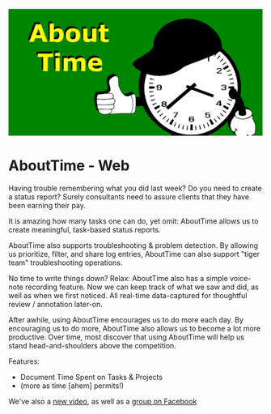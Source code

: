 ![Unofficial Logo](https://github.com/soft9000/AboutTime/blob/master/GitAboutTime.png)
# AboutTime - Web
Having trouble remembering what you did last week? Do you need to create a status report? Surely consultants need to assure clients that they have been earning their pay.

It is amazing how many tasks one can do, yet omit: AboutTime allows us to create meaningful, task-based status reports.

AboutTime also supports troubleshooting & problem detection. By allowing us prioritize, filter, and share log entries, AboutTime can also support "tiger team" troubleshooting operations.

No time to write things down? Relax: AboutTime also has a simple voice-note recording feature. Now we can keep track of what we saw and did, as well as when we first noticed. All real-time data-captured for thoughtful review / annotation later-on.

After awhile, using AboutTime encourages us to do more each day. By encouraging us to do more, AboutTime also allows us to become a lot more productive. Over time, most discover that using AboutTime will help us stand head-and-shoulders above the competition.

Features:

* Document Time Spent on Tasks & Projects
* (more as time [ahem] permits!)

We've also a [new video](https://www.youtube.com/watch?v=ohJfGX-EjoU), as well as a [group on Facebook](https://www.facebook.com/groups/abouttime9000)

